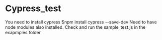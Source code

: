 # Cypress_test
You need to install cypress $npm install cypress --save-dev
Need to have node modules also installed.
Check and run the sample_test.js in the exapmples folder
